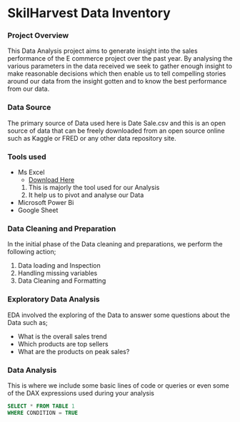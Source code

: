 # SkilHarvest Data Inventory

### Project Overview
This Data Analysis project aims to generate insight into the sales performance of the E commerce project over the past year. By analysing the various parameters in the data received we seek to gather enough insight to make reasonable decisions which then enable us to tell compelling stories around our data from the insight gotten and to know the best performance from our data.

### Data Source
The primary source of Data used here is Date Sale.csv and this is an open source of data that can be freely downloaded from an open source online such as Kaggle or FRED or any other data repository site.

### Tools used
- Ms Excel
     - [Download Here](https://www.microsoft.com)
  1. This is majorly the tool used for our Analysis
  2. It help us to pivot and analyse our Data
- Microsoft Power Bi
- Google Sheet

### Data Cleaning and Preparation
In the initial phase of the Data cleaning and preparations, we perform the following action;
1. Data loading and Inspection
2. Handling missing variables
3. Data Cleaning and Formatting
   
### Exploratory Data Analysis
EDA involved the exploring of the Data to answer some questions about the Data such as;
- What is the overall sales trend
- Which products are top sellers
- What are the products on peak sales?

### Data Analysis

This is where we include some basic lines of code or queries or even some of the DAX expressions used during your analysis

``` SQL
SELECT * FROM TABLE 1
WHERE CONDITION = TRUE
```
